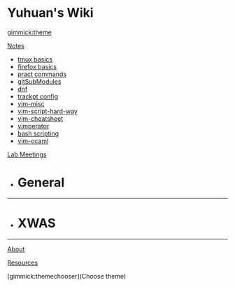 <!--
  -- Yuhuan's Wiki
  -- Do NOT remove the leading `#` character.
  -->

# Yuhuan's Wiki


<!--
  -- Default theme
  -- (Read: http://dynalon.github.io/mdwiki/#!customizing.md#Theme_chooser)
  -->

[gimmick:theme](cosmo)


<!--
  -- Navigation
  -- (Read: http://dynalon.github.io/mdwiki/#!quickstart.md#Adding_a_navigation)
  -->

<!--
   -[Notes]()
   -    * # tmux
   -    * [tmux basics](pages/tmuxBasics.md)
   -    - - - -
   -
   -[About](pages/about.md)
   -
   -[Download](pages/download.md)
   -
   -->
 <!--A more complex navigation example: ------------------------------------------>

[Notes]()

  * [tmux basics](pages/notes/tmuxBasics.md)
  * [firefox basics](pages/notes/firefox-keyboard-shortcuts.md)
  * [pract commands](pages/notes/pract-Commands.md)
  * [gitSubModules](pages/notes/gitSubModules.md)
  * [dnf](pages/notes/dnf-pkg-manager.md)
  * [trackpt config](pages/notes/trackpoint-config.md)
  * [vim-misc](pages/notes/vim-misc.md)
  * [vim-script-hard-way](pages/notes/learnVimScriptTHW/learnVS.md)
  * [vim-cheatsheet](pages/notes/vim-cheatsheet.md)
  * [vimperator](pages/notes/vimperator.md)
  * [bash scripting](pages/notes/bashScriptGuide/bash.md)
  * [vim-ocaml](pages/vim-ocaml.md)

[Lab Meetings]()

  * # General
  - - - -
  * # XWAS
  - - - -

[About](pages/about.md)

[Resources](pages/resources.md)

<!------------------------------------------------------------------------------ -->

<!--
  -- Change the Language
  -- Could be useful when there's more than one language wiki.
  -->

<!--
[Change the Language]()

  * [English (United States)](/en_US/)
  * [English (United Kingdom)](/en_GB/)
  * [Italian](/it/)
-->

<!--
  -- Let the user choose a theme
  -- (Read: http://dynalon.github.io/mdwiki/#!quickstart.md#Adding_a_navigation)
  -->


[gimmick:themechooser](Choose theme)

